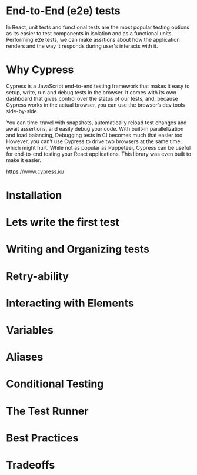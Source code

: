 # End-to-End (e2e) tests
In React, unit tests and functional tests are the most popular testing options as its easier to test components in isolation and as a functional units. Performing e2e tests, we can make assrtions about how the application renders and the way it responds during user's interacts with it.

# Why Cypress
Cypress is a JavaScript end-to-end testing framework that makes it easy to setup, write, run and debug tests in the browser. It comes with its own dashboard that gives control over the status of our tests, and, because Cypress works in the actual browser, you can use the browser’s dev tools side-by-side.

You can time-travel with snapshots, automatically reload test changes and await assertions, and easily debug your code. With built-in parallelization and load balancing, Debugging tests in CI becomes much that easier too. However, you can’t use Cypress to drive two browsers at the same time, which might hurt. While not as popular as Puppeteer, Cypress can be useful for end-to-end testing your React applications. This library was even built to make it easier.

https://www.cypress.io/

# Installation
# Lets write the first test
# Writing and Organizing tests
# Retry-ability
# Interacting with Elements
# Variables
# Aliases
# Conditional Testing
# The Test Runner
# Best Practices
# Tradeoffs
